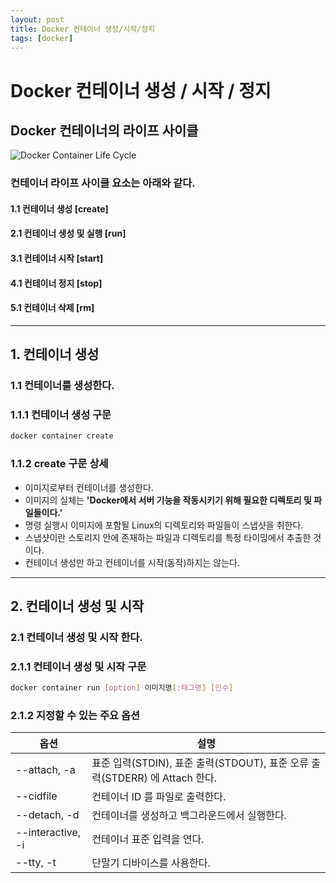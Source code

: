 ```yaml
---
layout: post
title: Docker 컨테이너 생성/시작/정지
tags: [docker]
---
```


#  Docker 컨테이너 생성 / 시작 / 정지

## Docker 컨테이너의 라이프 사이클

![Docker Container Life Cycle](https://drive.google.com/uc?id=1d_4znUy3_JO2qy4UYmggJb43IelqK-sf)

### 컨테이너 라이프 사이클 요소는 아래와 같다.
#### 1.1 컨테이너 생성 [create]
#### 2.1 컨테이너 생성 및 실행 [run]
#### 3.1 컨테이너 시작 [start]
#### 4.1 컨테이너 정지 [stop]
#### 5.1 컨테이너 삭제 [rm]

---

## 1. 컨테이너 생성
### 1.1 컨테이너를 생성한다.
### 1.1.1 컨테이너 생성 구문
```bash
docker container create 
```

### 1.1.2 create 구문 상세
- 이미지로부터 컨테이너를 생성한다.
- 이미지의 실체는 __'Docker에서 서버 기능을 작동시키기 위해 필요한 디렉토리 및 파일들이다.'__
- 명령 실행시 이미지에 포함될 Linux의 디렉토리와 파일들이 스냅샷을 취한다.
- 스냅샷이란 스토리지 안에 존재하는 파일과 디렉토리를 특정 타이밍에서 추출한 것 이다.
- 컨테이너 생성만 하고 컨테이너를 시작(동작)하지는 않는다.

---

## 2. 컨테이너 생성 및 시작
### 2.1 컨테이너 생성 및 시작 한다.
### 2.1.1 컨테이너 생성 및 시작 구문

```bash
docker container run [option] 이미지명[:태그명] [인수]
```

### 2.1.2 지정할 수 있는 주요 옵션

옵션|설명
---|---
--attach, -a|표준 입력(STDIN), 표준 출력(STDOUT), 표준 오류 출력(STDERR) 에 Attach 한다.
--cidfile|컨테이너 ID 를 파일로 출력한다.
--detach, -d|컨테이너를 생성하고 백그라운드에서 실행한다.
--interactive, -i|컨테이너 표준 입력을 연다.
--tty, -t|단말기 디바이스를 사용한다.

